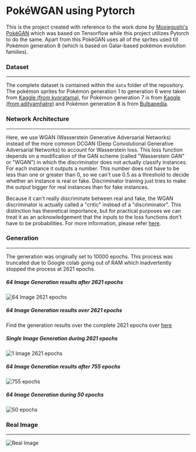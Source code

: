 # PokéWGAN using Pytorch

This is the project created with reference to the work done by [Moxiegushi's PokéGAN](https://github.com/moxiegushi/pokeGAN) which was based on Tensorflow while this project utilizes Pytorch to do the same. Apart from this PokéGAN uses all of the sprites used till Pokémon generation 8 (which is based on Galar-based pokémon evolution families).

### Dataset
------

The complete dataset is contained within the `data` folder of the repository. The pokémon sprites for Pokémon generation 1 to generation 6 were taken from [Kaggle (from kvpratama)](https://www.kaggle.com/kvpratama/pokemon-images-dataset), for Pokémon generation 7 is from [Kaggle (from adityamhatre)](https://www.kaggle.com/adityamhatre/pokemon-transparent-images-dataset) and Pokémon generation 8 is from [Bulbapedia](https://bulbapedia.bulbagarden.net/wiki/List_of_Pok%C3%A9mon_by_evolution_family#Galar-based_evolution_families).

### Network Architecture
------
Here, we use WGAN (Wasserstein Generative Adversarial Networks) instead of the more common DCGAN (Deep Convolutional Generative Adversarial Networks) to account for Wasserstein loss. This loss function depends on a modification of the GAN scheme (called "Wasserstein GAN" or "WGAN") in which the discriminator does not actually classify instances. For each instance it outputs a number. This number does not have to be less than one or greater than 0, so we can't use 0.5 as a threshold to decide whether an instance is real or fake. Discriminator training just tries to make the output bigger for real instances than for fake instances.

Because it can't really discriminate between real and fake, the WGAN discriminator is actually called a "critic" instead of a "discriminator". This distinction has theoretical importance, but for practical purposes we can treat it as an acknowledgement that the inputs to the loss functions don't have to be probabilities. For more information, please refer [here](https://arxiv.org/pdf/1701.07875.pdf).

### Generation
------
The generation was originally set to 10000 epochs. This process was truncated due to Google colab going out of RAM which inadvertently stopped the process at 2621 epochs.

##### 64 Image Generation results after 2621 epochs
![64 Image 2621 epochs](https://github.com/AnshMittal1811/PytorchProjectsPortfolio/blob/master/Pok%C3%A9WGAN%20using%20Pytorch/Source/fake_images-2620.png "64 Image 2621 epochs")

##### 64 Image Generation results over 2621 epochs
Find the generation results over the complete 2621 epochs over [here](https://youtu.be/tkRwoSm4AFA)


##### Single Image Generation during 2621 epochs
![1 Image 2621 epochs](https://github.com/AnshMittal1811/PytorchProjectsPortfolio/blob/master/Pok%C3%A9WGAN%20using%20Pytorch/Source/pokegans_generation_after_2600_epochs.gif "1 Image 2621 epochs")


##### 64 Image Generation results after 755 epochs
![755 epochs](https://github.com/AnshMittal1811/PytorchProjectsPortfolio/blob/master/Pok%C3%A9WGAN%20using%20Pytorch/Source/fake_images-0755.png "64 image Generation results after 755 epochs")


##### 64 Image Generation during 50 epochs
![50 epochs](https://github.com/AnshMittal1811/PytorchProjectsPortfolio/blob/master/Pok%C3%A9WGAN%20using%20Pytorch/Source/pokegans_training_50_epochs.gif "64 image Generation during 50 epochs")


### Real Image
------
![Real Image](https://github.com/AnshMittal1811/PytorchProjectsPortfolio/blob/master/Pok%C3%A9WGAN%20using%20Pytorch/Source/real_images.png "Real Image")
